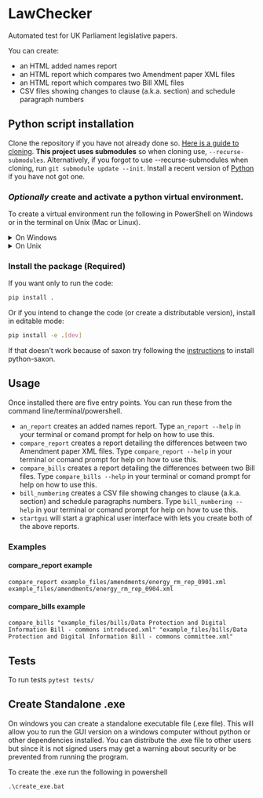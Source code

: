 # LawChecker

Automated test for UK Parliament legislative papers.

You can create:
- an HTML added names report
- an HTML report which compares two Amendment paper XML files
- an HTML report which compares two Bill XML files
- CSV files showing changes to clause (a.k.a. section) and schedule paragraph
numbers

## Python script installation
Clone the repository if you have not already done so. [Here is a guide to cloning](https://www.youtube.com/watch?v=CKcqniGu3tA).
**This project uses submodules** so when cloning use, `--recurse-submodules`. Alternatively, if you forgot to use --recurse-submodules when cloning, run `git submodule update --init`. Install a recent version of [Python](https://www.python.org/downloads/) if you have not got one.

### *Optionally* create and activate a python virtual environment.
To create a virtual environment run the following in PowerShell on Windows or in the terminal on Unix (Mac or Linux).

<details>
<summary>On Windows</summary>

Create:
```bash
python -m venv venv
```

To activate on Windows, run:
```powershell
venv\Scripts\Activate.ps1
```

If you run into permission trouble, [this article](https://dev.to/aka_anoop/enabling-virtualenv-in-windows-powershell-ka3) may help.
</details>

<details>
<summary>On Unix</summary>

Create:
```bash
python3 -m venv venv
```

To activate on Unix, run:
```bash
source venv/bin/activate
```
</details>

### Install the package (Required)

If you want only to run the code:
```bash
pip install .
```

Or if you intend to change the code (or create a distributable version), install in editable mode:
```bash
pip install -e .[dev]
```

If that doesn't work because of saxon try following the [instructions](https://www.saxonica.com/saxon-c/documentation12/index.html#!starting/installingpython) to install python-saxon.

## Usage
Once installed there are five entry points. You can run these from the command line/terminal/powershell.
 - `an_report` creates an added names report. Type `an_report --help` in your terminal or comand prompt for help on how to use this.
 - `compare_report` creates a report detailing the differences between two Amendment paper XML files. Type `compare_report --help` in your terminal or comand prompt for help on how to use this.
 - `compare_bills` creates a report detailing the differences between two Bill files. Type `compare_bills --help` in your terminal or comand prompt for help on how to use this.
 - `bill_numbering` creates a CSV file showing changes to clause (a.k.a. section) and schedule paragraphs numbers. Type `bill_numbering --help` in your terminal or comand prompt for help on how to use this.
 - `startgui` will start a graphical user interface with lets you create both of the above reports.

### Examples

#### compare_report example
```shell
compare_report example_files/amendments/energy_rm_rep_0901.xml example_files/amendments/energy_rm_rep_0904.xml
```

#### compare_bills example
```shell
compare_bills "example_files/bills/Data Protection and Digital Information Bill - commons introduced.xml" "example_files/bills/Data Protection and Digital Information Bill - commons committee.xml"
```

## Tests
To run tests `pytest tests/`

## Create Standalone .exe

On windows you can create a standalone executable file (.exe file). This will allow you to run the GUI version on a windows computer without python or other dependencies installed. You can distribute the .exe file to other users but since it is not signed users may get a warning about security or be prevented from running the program.

To create the .exe run the following in powershell
```shell
.\create_exe.bat
```
